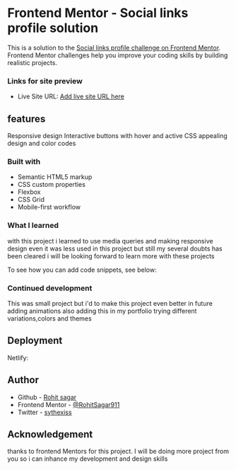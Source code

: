 # Frontend Mentor - Social links profile solution

This is a solution to the [Social links profile challenge on Frontend Mentor](https://www.frontendmentor.io/challenges/social-links-profile-UG32l9m6dQ). Frontend Mentor challenges help you improve your coding skills by building realistic projects. 

### Links for site preview
- Live Site URL: [Add live site URL here](https://your-live-site-url.com)

## features
Responsive design
Interactive buttons with hover and active CSS
appealing design and color codes

### Built with

- Semantic HTML5 markup
- CSS custom properties
- Flexbox
- CSS Grid
- Mobile-first workflow


### What I learned

with this project i learned to use media queries and making responsive design even it was less used in this project but still my several doubts has been cleared i will be looking forward to learn more with these projects

To see how you can add code snippets, see below:

### Continued development

This was small project but i'd to make this project even better in future adding animations also adding this in my portfolio trying different variations,colors and themes 

## Deployment

Netlify:


## Author

- Github - [Rohit sagar](https://github.com/RohitSagar911)
- Frontend Mentor - [@RohitSagar911](https://www.frontendmentor.io/profile/RohitSagar911)
- Twitter - [sythexiss](https://x.com/Nemesis_prime9)

## Acknowledgement
thanks to  frontend Mentors  for this project. I will be doing more project from you so i can inhance my development and design skills
